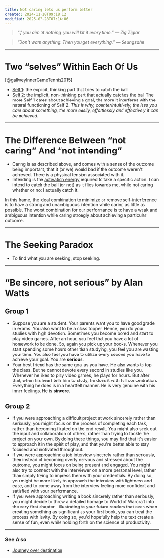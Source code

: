 ```yaml
---
title: Not caring lets us perform better
created: 2024-11-18T09:18:12
modified: 2025-07-28T07:16:06
---
```


> _“If you aim at nothing, you will hit it every time.” — Zig Ziglar_

> _“Don't want anything. Then you get everything.” — Seungsahn_

---

# Two “selves” Within Each Of Us

[@gallweyInnerGameTennis2015]

* <u>Self 1</u>: the explicit, thinking part that tries to catch the ball
* <u>Self 2</u>: the implicit, non-thinking part that actually catches the ball
The more Self 1 cares about achieving a goal, the more it interferes with the natural functioning of Self 2. _This is why, counterintuitively, the less you care about something, the more easily, effortlessly and effectively it can be achieved._

---

# The Difference Between “not caring” And “not intending”

* Caring is as described above, and comes with a sense of the outcome being important, that it (or we) would bad if the outcome weren't achieved. There is a physical tension associated with it.
* Intending is the [activation energy](why-its-so-hard-to-just-do-the-work.md) required to take a specific action. I can intend to catch the ball (or not) as it flies towards me, while not caring whether or not I actually catch it.

In this frame, the ideal combination to minimize or remove self-interference is to have a strong and unambiguous intention while caring as little as possible. The worst combination for our performance is to have a weak and ambiguous intention while caring strongly about achieving a particular outcome.

---

# The Seeking Paradox

* To find what you are seeking, stop seeking.

---

# “Be sincere, not serious” by Alan Watts

## Group 1

* Suppose you are a student. Your parents want you to have good grade in exams. You also want to be a class topper. Hence, you do your studies with high devotion. Sometimes you become bored and start to play video games. After an hour, you feel that you have a lot of homework to be done. So, again you pick up your books. Whenever you start spending some hours other than studying, you feel you are wasting your time. You also feel you have to utilize every second you have to achieve your goal. You are **serious.**
* Your best friend has the same goal as you have. He also wants to top the class. But he cannot devote every second in studies like you. Whenever he likes to play video games, he plays for hours. But after that, when his heart tells him to study, he does it with full concentration. Everything he does is in a heartfelt manner. He is very genuine with his inner feelings. He is **sincere.**

## Group 2

* If you were approaching a difficult project at work sincerely rather than seriously, you might focus on the process of completing each task, rather than becoming fixated on the end result. You might also seek out the input and collaboration of others, rather than trying to tackle the project on your own. By doing these things, you may find that it's easier to approach it in the spirit of play, and that you're better able to stay focused and motivated throughout.
* If you were approaching a job interview sincerely rather than seriously, then instead of becoming overly nervous and stressed about the outcome, you might focus on being present and engaged. You might also try to connect with the interviewer on a more personal level, rather than simply trying to impress them with your credentials. By doing so, you might be more likely to approach the interview with lightness and ease, and to come away from the interview feeling more confident and satisfied with your performance.
* If you were approaching writing a book sincerely rather than seriously, you might decide to throw a detailed homage to World of Warcraft into the very first chapter - illustrating to your future readers that even when creating something as significant as your first book, you can treat the process with levity. By doing so, you'd hopefully help the text create a sense of fun, even while holding forth on the science of productivity.

---

### See Also

* [Journey over destination](Journey%20over%20destination.md)
